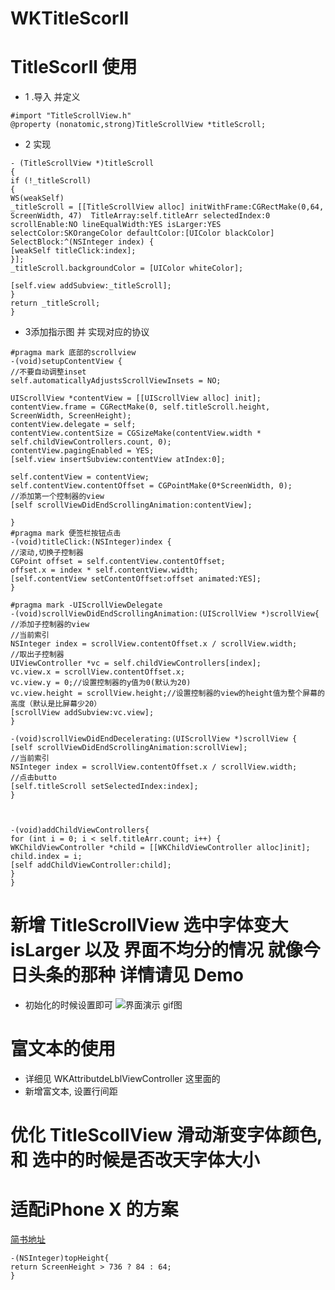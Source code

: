 # WKTitleScorll

# TitleScorll 使用

* 1 .导入 并定义 
```
#import "TitleScrollView.h"
@property (nonatomic,strong)TitleScrollView *titleScroll;
```
* 2 实现
```
- (TitleScrollView *)titleScroll
{
if (!_titleScroll)
{
WS(weakSelf)
_titleScroll = [[TitleScrollView alloc] initWithFrame:CGRectMake(0,64, ScreenWidth, 47)  TitleArray:self.titleArr selectedIndex:0 scrollEnable:NO lineEqualWidth:YES isLarger:YES selectColor:SKOrangeColor defaultColor:[UIColor blackColor] SelectBlock:^(NSInteger index) {
[weakSelf titleClick:index];
}];
_titleScroll.backgroundColor = [UIColor whiteColor];

[self.view addSubview:_titleScroll];
}
return _titleScroll;
}
```
* 3添加指示图 并 实现对应的协议
```
#pragma mark 底部的scrollview
-(void)setupContentView {
//不要自动调整inset
self.automaticallyAdjustsScrollViewInsets = NO;

UIScrollView *contentView = [[UIScrollView alloc] init];
contentView.frame = CGRectMake(0, self.titleScroll.height, ScreenWidth, ScreenHeight);
contentView.delegate = self;
contentView.contentSize = CGSizeMake(contentView.width * self.childViewControllers.count, 0);
contentView.pagingEnabled = YES;
[self.view insertSubview:contentView atIndex:0];

self.contentView = contentView;
self.contentView.contentOffset = CGPointMake(0*ScreenWidth, 0);
//添加第一个控制器的view
[self scrollViewDidEndScrollingAnimation:contentView];

}
#pragma mark 便签栏按钮点击
-(void)titleClick:(NSInteger)index {
//滚动,切换子控制器
CGPoint offset = self.contentView.contentOffset;
offset.x = index * self.contentView.width;
[self.contentView setContentOffset:offset animated:YES];
}

#pragma mark -UIScrollViewDelegate
-(void)scrollViewDidEndScrollingAnimation:(UIScrollView *)scrollView{
//添加子控制器的view
//当前索引
NSInteger index = scrollView.contentOffset.x / scrollView.width;
//取出子控制器
UIViewController *vc = self.childViewControllers[index];
vc.view.x = scrollView.contentOffset.x;
vc.view.y = 0;//设置控制器的y值为0(默认为20)
vc.view.height = scrollView.height;//设置控制器的view的height值为整个屏幕的高度（默认是比屏幕少20）
[scrollView addSubview:vc.view];
}

-(void)scrollViewDidEndDecelerating:(UIScrollView *)scrollView {
[self scrollViewDidEndScrollingAnimation:scrollView];
//当前索引
NSInteger index = scrollView.contentOffset.x / scrollView.width;
//点击butto
[self.titleScroll setSelectedIndex:index];
}



-(void)addChildViewControllers{
for (int i = 0; i < self.titleArr.count; i++) {
WKChildViewController *child = [[WKChildViewController alloc]init];
child.index = i;
[self addChildViewController:child];
}
}
```
# 新增 TitleScrollView 选中字体变大  isLarger 以及 界面不均分的情况 就像今日头条的那种 详情请见 Demo
* 初始化的时候设置即可
![界面演示 gif图](https://github.com/wyxlh/WKTitleScorll/blob/master/QQ20170815-143427-HD.gif)

# 富文本的使用 
* 详细见 WKAttributdeLblViewController 这里面的
* 新增富文本, 设置行间距
# 优化 TitleScollView 滑动渐变字体颜色, 和 选中的时候是否改天字体大小

# 适配iPhone X 的方案
[简书地址](http://www.jianshu.com/p/6ec9b4f3eb2b)
```
-(NSInteger)topHeight{
return ScreenHeight > 736 ? 84 : 64;
}
```
